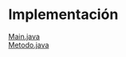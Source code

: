 <h1>Implementación</h1>

<a href="https://github.com/22030130/Numerical-Methods-/blob/InterpolacionLienal/src/Paquete01/Main.java">Main.java</a></br>
<a href="https://github.com/22030130/Numerical-Methods-/blob/InterpolacionLienal/src/Paquete01/Metodo.java">Metodo.java</a>
